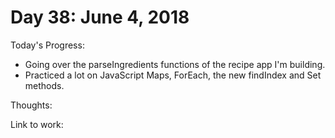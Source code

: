 # Day 38: June 4, 2018

Today's Progress: 
- Going over the parseIngredients functions of the recipe app I'm building.
- Practiced a lot on JavaScript Maps, ForEach, the new findIndex and Set methods.


Thoughts: 

Link to work: 